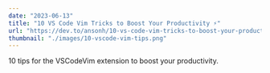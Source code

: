 ```yaml
---
date: "2023-06-13"
title: "10 VS Code Vim Tricks to Boost Your Productivity ⚡"
url: "https://dev.to/ansonh/10-vs-code-vim-tricks-to-boost-your-productivity-1b0n"
thumbnail: "./images/10-vscode-vim-tips.png"
---
```


10 tips for the VSCodeVim extension to boost your productivity.

